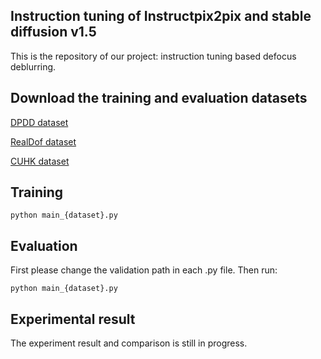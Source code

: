 ## Instruction tuning of Instructpix2pix and stable diffusion v1.5
This is the repository of our project: instruction tuning based defocus deblurring.


## Download the training and evaluation datasets
[DPDD dataset](https://github.com/Abdullah-Abuolaim/defocus-deblurring-dual-pixel)

[RealDof dataset](https://github.com/codeslake/IFAN)

[CUHK dataset](https://www.cse.cuhk.edu.hk/~leojia/projects/dblurdetect/dataset.html)

## Training
```
python main_{dataset}.py
```

## Evaluation
First please change the validation path in each .py file. Then run:
```
python main_{dataset}.py
```
## Experimental result
The experiment result and comparison is still in progress.
